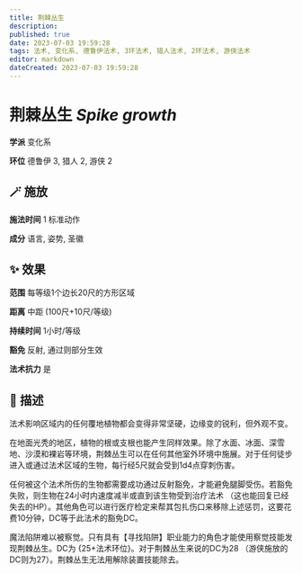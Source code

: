 ```yaml
---
title: 荆棘丛生
description: 
published: true
date: 2023-07-03 19:59:28
tags: 法术, 变化系, 德鲁伊法术, 3环法术, 猎人法术, 2环法术, 游侠法术
editor: markdown
dateCreated: 2023-07-03 19:59:28
---
```


# **荆棘丛生** *Spike growth*

**学派** 变化系 

**环位** 德鲁伊 3, 猎人 2, 游侠 2

## 🪄 施放

**施法时间** 1 标准动作

**成分** 语言, 姿势, 圣徽

## ✨ 效果  

**范围** 每等级1个边长20尺的方形区域

**距离** 中距 (100尺+10尺/等级)  

**持续时间** 1小时/等级 

**豁免** 反射, 通过则部分生效

**法术抗力** 是

## 📖 描述

法术影响区域内的任何覆地植物都会变得非常坚硬，边缘变的锐利，但外观不变。

在地面光秃的地区，植物的根或支根也能产生同样效果。除了水面、冰面、深雪地、沙漠和裸岩等环境，荆棘丛生可以在任何其他室外环境中施展。对于任何徒步进入或通过法术区域的生物，每行经5尺就会受到1d4点穿刺伤害。

任何被这个法术所伤的生物都需要成功通过反射豁免，才能避免腿脚受伤。若豁免失败，则生物在24小时内速度减半或直到该生物受到治疗法术 （这也能回复已经失去的HP）。其他角色可以进行医疗检定来帮其包扎伤口来移除上述惩罚，这要花费10分钟，DC等于此法术的豁免DC。

魔法陷阱难以被察觉。只有具有【寻找陷阱】职业能力的角色才能使用察觉技能发现荆棘丛生。DC为 {25+法术环位}。对于荆棘丛生来说的DC为28 （游侠施放的DC则为27）。荆棘丛生无法用解除装置技能除去。
    